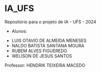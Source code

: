 # IA_UFS
Repositório para o projeto de IA - UFS - 2024
* Alunos:
- LUIS OTAVIO DE ALMEIDA MENESES
- NALDO BATISTA SANTANA MOURA
- RUBEM ALVES FIGUEREDO
- WELISON DE JESUS SANTOS

Professor: HENDRIK TEIXEIRA MACEDO
